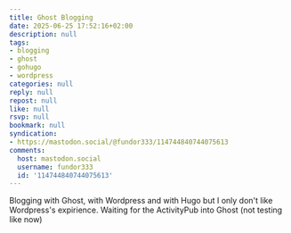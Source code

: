 ```yaml
---
title: Ghost Blogging
date: 2025-06-25 17:52:16+02:00
description: null
tags:
- blogging
- ghost
- gohugo
- wordpress
categories: null
reply: null
repost: null
like: null
rsvp: null
bookmark: null
syndication:
- https://mastodon.social/@fundor333/114744840744075613
comments:
  host: mastodon.social
  username: fundor333
  id: '114744840744075613'
---
```


Blogging with Ghost, with Wordpress and with Hugo but I only don't like Wordpress's expirience.
Waiting for the ActivityPub into Ghost (not testing like now)
